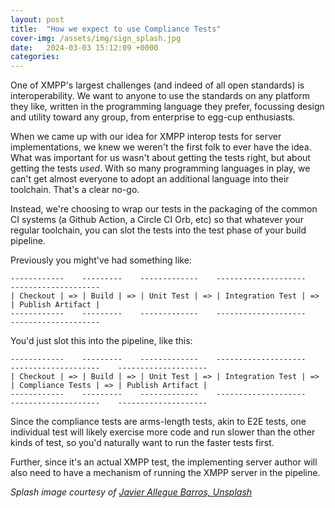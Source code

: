 ```yaml
---
layout: post
title:  "How we expect to use Compliance Tests"
cover-img: /assets/img/sign_splash.jpg
date:   2024-03-03 15:12:09 +0000
categories: 
---
```


One of XMPP's largest challenges (and indeed of all open standards) is interoperability. We want to anyone to use the standards on any platform they like, written in the programming language they prefer, focussing design and utility toward any group, from enterprise to egg-cup enthusiasts.

When we came up with our idea for XMPP interop tests for server implementations, we knew we weren't the first folk to ever have the idea. What was important for us wasn't about getting the tests right, but about getting the tests _used_. With so many programming languages in play, we can't get almost everyone to adopt an additional language into their toolchain. That's a clear no-go.

Instead, we're choosing to wrap our tests in the packaging of the common CI systems (a Github Action, a Circle CI Orb, etc) so that whatever your regular toolchain, you can slot the tests into the test phase of your build pipeline.

Previously you might've had something like:

```
------------    ---------    -------------    --------------------    --------------------
| Checkout | => | Build | => | Unit Test | => | Integration Test | => | Publish Artifact |
------------    ---------    -------------    --------------------    --------------------
```

You'd just slot this into the pipeline, like this:

```
------------    ---------    -------------    --------------------    --------------------    --------------------
| Checkout | => | Build | => | Unit Test | => | Integration Test | => | Compliance Tests | => | Publish Artifact |
------------    ---------    -------------    --------------------    --------------------    --------------------
```

Since the compliance tests are arms-length tests, akin to E2E tests, one individual test will likely exercise more code and run slower than the other kinds of test, so you'd naturally want to run the faster tests first.

Further, since it's an actual XMPP test, the implementing server author will also need to have a mechanism of running the XMPP server in the pipeline.

_Splash image courtesy of [Javier Allegue Barros, Unsplash](https://unsplash.com/photos/silhouette-of-road-signage-during-golden-hour-C7B-ExXpOIE?utm_content=creditShareLink&utm_medium=referral&utm_source=unsplash)_
